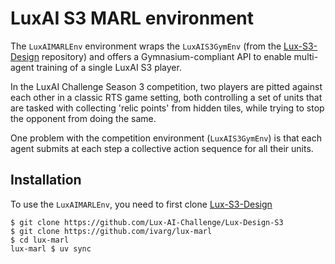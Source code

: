 # LuxAI S3 MARL environment

The `LuxAIMARLEnv` environment wraps the `LuxAIS3GymEnv` (from the [Lux-S3-Design](https://github.com/Lux-AI-Challenge/Lux-Design-S3/) repository) and offers a Gymnasium-compliant API to enable multi-agent training of a single LuxAI S3 player.

In the LuxAI Challenge Season 3 competition, two players are pitted against each other in a classic RTS game setting, both controlling a set of units that are tasked with collecting 'relic points' from hidden tiles, while trying to stop the opponent from doing the same.

One problem with the competition environment (`LuxAIS3GymEnv`) is that each agent submits at each step a collective action sequence for all their units.

## Installation

To use the `LuxAIMARLEnv`, you need to first clone [Lux-S3-Design](https://github.com/Lux-AI-Challenge/Lux-Design-S3/)

```
$ git clone https://github.com/Lux-AI-Challenge/Lux-Design-S3 
$ git clone https://github.com/ivarg/lux-marl
$ cd lux-marl
lux-marl $ uv sync
```
